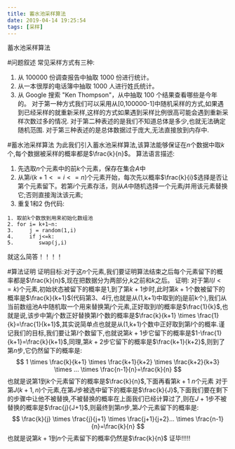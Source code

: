 ```yaml
---
title: 蓄水池采样算法
date: 2019-04-14 19:25:54
tags: [采样]
---
```

蓄水池采样算法
<!--more-->
#问题叙述
常见采样方式有三种:
1. 从 100000 份调查报告中抽取 1000 份进行统计。
2. 从一本很厚的电话簿中抽取 1000 人进行姓氏统计。
3. 从 Google 搜索 "Ken Thompson"，从中抽取 100 个结果查看哪些是今年的。
对于第一种方式我们可以采用从[0,100000-1]中随机采样的方式,如果遇到已经采样的就重新采样,这样的方式如果遇到采样比例很高可能会遇到重新采样次数过多的情况.
对于第二种表述的是我们不知道总体是多少,也就无法确定随机范围.
对于第三种表述的是总体数据过于庞大,无法直接放到内存中.

#蓄水池采样算法
为此我们引入蓄水池采样算法,该算法能够保证在$n$个数据中取$k$个,每个数据被采样的概率都是$\frac{k}{n}$。
算法语言描述:
1. 先选取$n$个元素中的前$k$个元素，保存在集合$A$中
2. 从第$i(k+1<=i<=n)$个元素开始，每次先以概率$\frac{k}{i}$选择是否让第个元素留下。若第$i$个元素存活，则从$A$中随机选择一个元素$j$并用该元素替换它;否则直接淘汰该元素;
3. 重复1和2
伪代码:
```
1. 取前k个数放到用来初始化数组池
2. for i= k+1~n:
3.     j = random(1,i)
4.     if j<=k:
5.        swap(j,i)
```
就这么简答！！！！

#算法证明
证明目标:对于这$n$个元素,我们要证明算法结束之后每个元素留下的概率都是$\frac{k}{n}$,现在把数据分为两部分,$k$之前和$k$之后。
证明:
对于第$I(I<=k)$个元素,初始状态被留下的概率是1,到了第$k+1$步时,此时第$k+1$个数被留下的概率是$\frac{k}{k+1}$(代码第3、4行,也就是从(1,k+1)中取到的j是前k个),我们从当前数组池A中随机取一个用来替换第$j$个元素,正好取到$I$的概率是$\frac{1}{k}$,也就是说,该步中第$j$个数正好替换第$I$个数的概率是$\frac{k}{k+1} \times \frac{1}{k}=\frac{1}{k+1}$,其实说简单点也就是从(1,k+1)个数中正好取到第$I$个的概率.谨记我们的目标,我们要让第$I$个数留下,也就说第$k+1$步它留下的概率是$1-\frac{1}{k+1}=\frac{k}{k+1}$,同理,第$k+2$步它留下的概率是$\frac{k+1}{k+2}$,则到了第$n$步,它仍然留下的概率是:
$$
1 \times \frac{k}{k+1} \times \frac{k+1}{k+2} \times \frac{k+2}{k+3} \times ... \times \frac{n-1}{n}=\frac{k}{n}
$$
也就是说第$1$到$k$个元素留下的概率是$\frac{k}{n}$,下面再看第$k+1~n$个元素
对于第$J(k+1,n)$个元素,在第$J$步被选中留下的概率是$\frac{k}{J}$,下面我们要在剩下的步骤中让他不被替换,不被替换的概率在上面我们已经计算过了,则在$J+1$步不被替换的概率是$\frac{j}{J+1}$,则最终到第$n$步,第$J$个元素留下的概率是:
$$
\frac{k}{j} \times \frac{j}{j+1} \times \frac{j+1}{j+2}... \times \frac{n-1}{n}=\frac{k}{n}
$$
也就是说第$k+1$到$n$个元素留下的概率仍然是$\frac{k}{n}$
证毕!!!!!